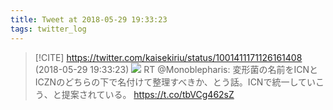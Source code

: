 ```yaml
---
title: Tweet at 2018-05-29 19:33:23
tags: twitter_log
---
```


> [!CITE] https://twitter.com/kaisekiriu/status/1001411171126161408 (2018-05-29 19:33:23)
> ![](https://twitter.com/kaisekiriu/status/1001411171126161408)
> RT @Monoblepharis: 変形菌の名前をICNとICZNのどちらの下で名付けて整理すべきか、とう話。ICNで統一していこう、と提案されている。 https://t.co/tbVCg462sZ

